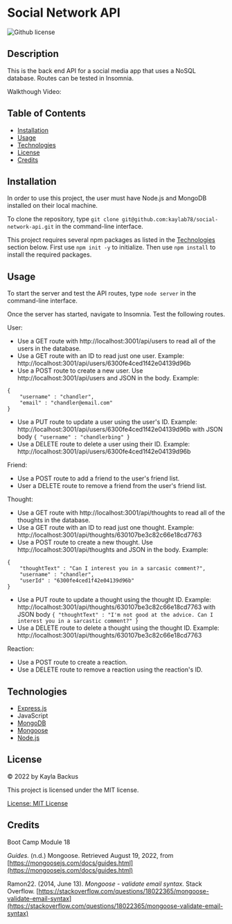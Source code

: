 # Social Network API
![Github license](https://img.shields.io/badge/license-MIT-blue.svg)

## Description
This is the back end API for a social media app that uses a NoSQL database. Routes can be tested in Insomnia.

Walkthough Video: []()

## Table of Contents
- [Installation](#installation)
- [Usage](#usage)
- [Technologies](#technologies)
- [License](#license)
- [Credits](#credits)

## Installation
In order to use this project, the user must have Node.js and MongoDB installed on their local machine.

To clone the repository, type `git clone git@github.com:kaylab78/social-network-api.git` in the command-line interface.

This project requires several npm packages as listed in the [Technologies](#technologies) section below. First use `npm init -y` to initialize. Then use `npm install` to install the required packages.

## Usage
To start the server and test the API routes, type `node server` in the command-line interface.

Once the server has started, navigate to Insomnia. Test the following routes.

User:
- Use a GET route with http://localhost:3001/api/users to read all of the users in the database.
- Use a GET route with an ID to read just one user. Example: http://localhost:3001/api/users/6300fe4ced1f42e04139d96b
- Use a POST route to create a new user. Use http://localhost:3001/api/users and JSON in the body. Example:
```
{
    "username" : "chandler",
    "email" : "chandler@email.com"
}
``` 
- Use a PUT route to update a user using the user's ID. Example: http://localhost:3001/api/users/6300fe4ced1f42e04139d96b with JSON body `{ "username" : "chandlerbing" }`
- Use a DELETE route to delete a user using their ID. Example: http://localhost:3001/api/users/6300fe4ced1f42e04139d96b

Friend:
- Use a POST route to add a friend to the user's friend list.
- User a DELETE route to remove a friend from the user's friend list.

Thought:
- Use a GET route with http://localhost:3001/api/thoughts to read all of the thoughts in the database.
- Use a GET route with an ID to read just one thought. Example: http://localhost:3001/api/thoughts/630107be3c82c66e18cd7763
- Use a POST route to create a new thought. Use http://localhost:3001/api/thoughts and JSON in the body. Example:
```
{
    "thoughtText" : "Can I interest you in a sarcasic comment?",
    "username" : "chandler",
    "userId" : "6300fe4ced1f42e04139d96b"
}
```
- Use a PUT route to update a thought using the thought ID. Example: http://localhost:3001/api/thoughts/630107be3c82c66e18cd7763 with JSON body `{ "thoughtText" : "I'm not good at the advice. Can I interest you in a sarcastic comment?" }`
- Use a DELETE route to delete a thought using the thought ID. Example: http://localhost:3001/api/thoughts/630107be3c82c66e18cd7763

Reaction:
- Use a POST route to create a reaction.
- Use a DELETE route to remove a reaction using the reaction's ID.

## Technologies
- [Express.js](https://expressjs.com/)
- JavaScript
- [MongoDB](https://www.mongodb.com/)
- [Mongoose](https://mongoosejs.com/)
- [Node.js](https://nodejs.org/en/)

## License
&copy; 2022 by Kayla Backus

This project is licensed under the MIT license.

[License: MIT License](https://opensource.org/licenses/MIT)

## Credits
Boot Camp Module 18

*Guides.* (n.d.) Mongoose. Retrieved August 19, 2022, from [https://mongoosejs.com/docs/guides.html](https://mongoosejs.com/docs/guides.html)

Ramon22. (2014, June 13). *Mongoose - validate email syntax.* Stack Overflow. [https://stackoverflow.com/questions/18022365/mongoose-validate-email-syntax](https://stackoverflow.com/questions/18022365/mongoose-validate-email-syntax)

